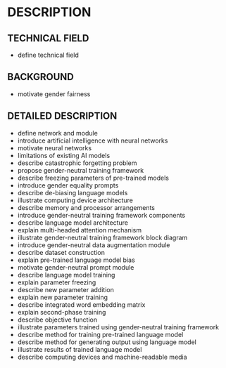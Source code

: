 # DESCRIPTION

## TECHNICAL FIELD

- define technical field

## BACKGROUND

- motivate gender fairness

## DETAILED DESCRIPTION

- define network and module
- introduce artificial intelligence with neural networks
- motivate neural networks
- limitations of existing AI models
- describe catastrophic forgetting problem
- propose gender-neutral training framework
- describe freezing parameters of pre-trained models
- introduce gender equality prompts
- describe de-biasing language models
- illustrate computing device architecture
- describe memory and processor arrangements
- introduce gender-neutral training framework components
- describe language model architecture
- explain multi-headed attention mechanism
- illustrate gender-neutral training framework block diagram
- introduce gender-neutral data augmentation module
- describe dataset construction
- explain pre-trained language model bias
- motivate gender-neutral prompt module
- describe language model training
- explain parameter freezing
- describe new parameter addition
- explain new parameter training
- describe integrated word embedding matrix
- explain second-phase training
- describe objective function
- illustrate parameters trained using gender-neutral training framework
- describe method for training pre-trained language model
- describe method for generating output using language model
- illustrate results of trained language model
- describe computing devices and machine-readable media

